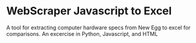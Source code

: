 # WebScraper Javascript to Excel
A tool for extracting computer hardware specs from New Egg to excel for comparisons.
An excercise in Python, Javascript, and HTML
